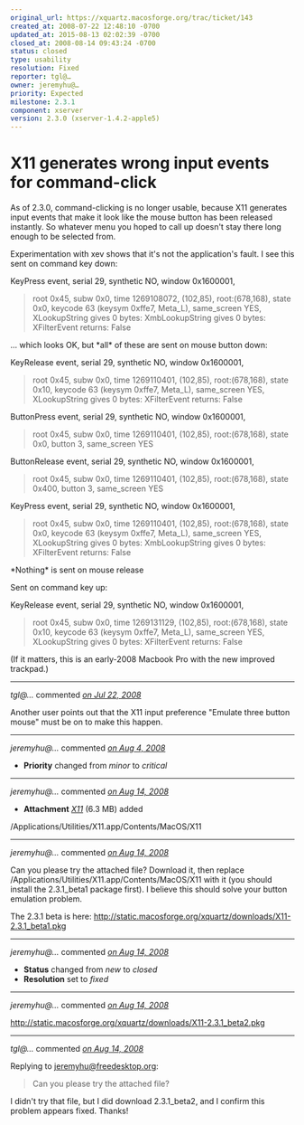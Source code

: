 ```yaml
---
original_url: https://xquartz.macosforge.org/trac/ticket/143
created_at: 2008-07-22 12:48:10 -0700
updated_at: 2015-08-13 02:02:39 -0700
closed_at: 2008-08-14 09:43:24 -0700
status: closed
type: usability
resolution: Fixed
reporter: tgl@…
owner: jeremyhu@…
priority: Expected
milestone: 2.3.1
component: xserver
version: 2.3.0 (xserver-1.4.2-apple5)
---
```


X11 generates wrong input events for command-click
==================================================


As of 2.3.0, command-clicking is no longer usable, because X11 generates input events that make it look like the mouse button has been released instantly. So whatever menu you hoped to call up doesn't stay there long enough to be selected from.

Experimentation with xev shows that it's not the application's fault.
I see this sent on command key down:

KeyPress event, serial 29, synthetic NO, window 0x1600001,

> root 0x45, subw 0x0, time 1269108072, (102,85), root:(678,168),
> state 0x0, keycode 63 (keysym 0xffe7, Meta\_L), same\_screen YES,
> XLookupString gives 0 bytes:
> XmbLookupString gives 0 bytes:
> XFilterEvent returns: False

... which looks OK, but \*all\* of these are sent on mouse button down:

KeyRelease event, serial 29, synthetic NO, window 0x1600001,

> root 0x45, subw 0x0, time 1269110401, (102,85), root:(678,168),
> state 0x10, keycode 63 (keysym 0xffe7, Meta\_L), same\_screen YES,
> XLookupString gives 0 bytes:
> XFilterEvent returns: False

ButtonPress event, serial 29, synthetic NO, window 0x1600001,

> root 0x45, subw 0x0, time 1269110401, (102,85), root:(678,168),
> state 0x0, button 3, same\_screen YES

ButtonRelease event, serial 29, synthetic NO, window 0x1600001,

> root 0x45, subw 0x0, time 1269110401, (102,85), root:(678,168),
> state 0x400, button 3, same\_screen YES

KeyPress event, serial 29, synthetic NO, window 0x1600001,

> root 0x45, subw 0x0, time 1269110401, (102,85), root:(678,168),
> state 0x0, keycode 63 (keysym 0xffe7, Meta\_L), same\_screen YES,
> XLookupString gives 0 bytes:
> XmbLookupString gives 0 bytes:
> XFilterEvent returns: False

\*Nothing\* is sent on mouse release

Sent on command key up:

KeyRelease event, serial 29, synthetic NO, window 0x1600001,

> root 0x45, subw 0x0, time 1269131129, (102,85), root:(678,168),
> state 0x10, keycode 63 (keysym 0xffe7, Meta\_L), same\_screen YES,
> XLookupString gives 0 bytes:
> XFilterEvent returns: False

(If it matters, this is an early-2008 Macbook Pro with the new improved trackpad.)



---

*tgl@…* commented *[on Jul 22, 2008](https://xquartz.macosforge.org/trac/ticket/143#comment:1 "July 22, 2008 at 1:06 PM PDT")*

Another user points out that the X11 input preference "Emulate three button mouse" must be on to make this happen.



---

*jeremyhu@…* commented *[on Aug 4, 2008](https://xquartz.macosforge.org/trac/ticket/143#comment:2 "August 4, 2008 at 8:00 PM PDT")*

-   **Priority** changed from *minor* to *critical*



---

*jeremyhu@…* commented *[on Aug 14, 2008](https://xquartz.macosforge.org/trac/attachment/ticket/143/X11 "August 14, 2008 at 7:33 AM PDT")*

-   **Attachment** *[X11](../attachment/ticket/143/X11)* (6.3 MB) added

/Applications/Utilities/X11.app/Contents/MacOS/X11



---

*jeremyhu@…* commented *[on Aug 14, 2008](https://xquartz.macosforge.org/trac/ticket/143#comment:3 "August 14, 2008 at 7:35 AM PDT")*

Can you please try the attached file? Download it, then replace /Applications/Utilities/X11.app/Contents/MacOS/X11 with it (you should install the 2.3.1\_beta1 package first). I believe this should solve your button emulation problem.

The 2.3.1 beta is here:
<http://static.macosforge.org/xquartz/downloads/X11-2.3.1_beta1.pkg>



---

*jeremyhu@…* commented *[on Aug 14, 2008](https://xquartz.macosforge.org/trac/ticket/143#comment:4 "August 14, 2008 at 9:43 AM PDT")*

-   **Status** changed from *new* to *closed*
-   **Resolution** set to *fixed*



---

*jeremyhu@…* commented *[on Aug 14, 2008](https://xquartz.macosforge.org/trac/ticket/143#comment:5 "August 14, 2008 at 12:08 PM PDT")*

<http://static.macosforge.org/xquartz/downloads/X11-2.3.1_beta2.pkg>



---

*tgl@…* commented *[on Aug 14, 2008](https://xquartz.macosforge.org/trac/ticket/143#comment:6 "August 14, 2008 at 5:32 PM PDT")*

Replying to [jeremyhu@freedesktop.org](https://xquartz.macosforge.org/trac/ticket/143#comment:3):

> Can you please try the attached file?

I didn't try that file, but I did download 2.3.1\_beta2, and I confirm this problem appears fixed. Thanks!



